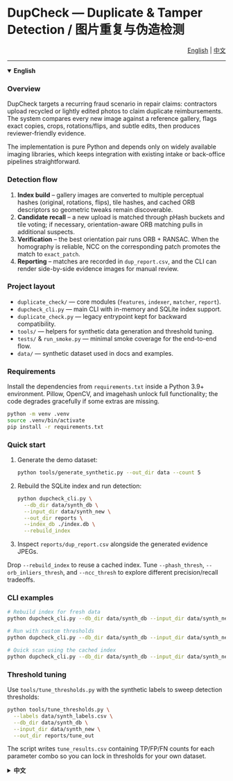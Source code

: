 # DupCheck — Duplicate & Tamper Detection / 图片重复与伪造检测

<div align="right">
  <a href="#english">English</a> | <a href="#中文">中文</a>
</div>

---

<details open>
<summary id="english"><strong>English</strong></summary>

### Overview
DupCheck targets a recurring fraud scenario in repair claims: contractors upload recycled or lightly edited photos to claim duplicate reimbursements. The system compares every new image against a reference gallery, flags exact copies, crops, rotations/flips, and subtle edits, then produces reviewer-friendly evidence.

The implementation is pure Python and depends only on widely available imaging libraries, which keeps integration with existing intake or back-office pipelines straightforward.

### Detection flow
1. **Index build** – gallery images are converted to multiple perceptual hashes (original, rotations, flips), tile hashes, and cached ORB descriptors so geometric tweaks remain discoverable.
2. **Candidate recall** – a new upload is matched through pHash buckets and tile voting; if necessary, orientation-aware ORB matching pulls in additional suspects.
3. **Verification** – the best orientation pair runs ORB + RANSAC. When the homography is reliable, NCC on the corresponding patch promotes the match to `exact_patch`.
4. **Reporting** – matches are recorded in `dup_report.csv`, and the CLI can render side-by-side evidence images for manual review.

### Project layout
- `duplicate_check/` — core modules (`features`, `indexer`, `matcher`, `report`).
- `dupcheck_cli.py` — main CLI with in-memory and SQLite index support.
- `duplicate_check.py` — legacy entrypoint kept for backward compatibility.
- `tools/` — helpers for synthetic data generation and threshold tuning.
- `tests/` & `run_smoke.py` — minimal smoke coverage for the end-to-end flow.
- `data/` — synthetic dataset used in docs and examples.

### Requirements
Install the dependencies from `requirements.txt` inside a Python 3.9+ environment. Pillow, OpenCV, and imagehash unlock full functionality; the code degrades gracefully if some extras are missing.

```bash
python -m venv .venv
source .venv/bin/activate
pip install -r requirements.txt
```

### Quick start
1. Generate the demo dataset:
   ```bash
   python tools/generate_synthetic.py --out_dir data --count 5
   ```
2. Rebuild the SQLite index and run detection:
   ```bash
   python dupcheck_cli.py \
     --db_dir data/synth_db \
     --input_dir data/synth_new \
     --out_dir reports \
     --index_db ./index.db \
     --rebuild_index
   ```
3. Inspect `reports/dup_report.csv` alongside the generated evidence JPEGs.

Drop `--rebuild_index` to reuse a cached index. Tune `--phash_thresh`, `--orb_inliers_thresh`, and `--ncc_thresh` to explore different precision/recall tradeoffs.

### CLI examples
```bash
# Rebuild index for fresh data
python dupcheck_cli.py --db_dir data/synth_db --input_dir data/synth_new --out_dir reports --index_db ./index.db --rebuild_index

# Run with custom thresholds
python dupcheck_cli.py --db_dir data/synth_db --input_dir data/synth_new --out_dir reports --phash_thresh 12 --orb_inliers_thresh 30 --ncc_thresh 0.94

# Quick scan using the cached index
python dupcheck_cli.py --db_dir data/synth_db --input_dir data/synth_new --out_dir reports --index_db ./index.db
```

### Threshold tuning
Use `tools/tune_thresholds.py` with the synthetic labels to sweep detection thresholds:

```bash
python tools/tune_thresholds.py \
  --labels data/synth_labels.csv \
  --db_dir data/synth_db \
  --input_dir data/synth_new \
  --out_dir reports/tune_out
```

The script writes `tune_results.csv` containing TP/FP/FN counts for each parameter combo so you can lock in thresholds for your own dataset.

</details>

<details>
<summary id="中文"><strong>中文</strong></summary>

### 项目简介
DupCheck 面向理赔审核中的骗赔手段：外包维修人员重复提交或轻度篡改旧照片。系统会把新上传图片与历史图库逐一比对，识别完全重复、局部重复、旋转翻转和轻度改动的图像，并输出便于人工复核的证据。

项目仅依赖常见 Python 图像库，可直接集成到现有的上传或后台审核流程。

### 检测流程
1. **构建索引**：对图库图片计算多姿态 pHash（原图、旋转、翻转）、块哈希，并缓存 ORB 关键点，确保几何变换仍能被召回。
2. **召回候选**：新图片通过 pHash/块哈希匹配，如有需要再结合多姿态 ORB 匹配，将旋转、翻转的嫌疑图也纳入候选集。
3. **精排验证**：对最佳姿态组合执行 ORB + RANSAC，若单应关系稳定，则在相应区域做 NCC 判断是否为 `exact_patch`。
4. **结果输出**：检测结果写入 `dup_report.csv`，命令行可生成对照证据图，辅助人工审核。

### 目录结构
- `duplicate_check/` —— 核心模块（`features`、`indexer`、`matcher`、`report`）。
- `dupcheck_cli.py` —— 主命令行工具，支持内存或 SQLite 索引。
- `duplicate_check.py` —— 保留的兼容性入口脚本。
- `tools/` —— 合成数据生成、阈值调参等辅助脚本。
- `tests/` 与 `run_smoke.py` —— 端到端冒烟验证。
- `data/` —— 文档示例所用的合成数据集。

### 环境依赖
建议在 Python 3.9+ 中创建虚拟环境，并安装 `requirements.txt` 列出的依赖。缺少 Pillow、OpenCV、imagehash 时会自动降级，但完整功能需要这些包。

```bash
python -m venv .venv
source .venv/bin/activate
pip install -r requirements.txt
```

### 快速体验
1. 生成示例数据集：
   ```bash
   python tools/generate_synthetic.py --out_dir data --count 5
   ```
2. 重建 SQLite 索引并运行检测：
   ```bash
   python dupcheck_cli.py \
     --db_dir data/synth_db \
     --input_dir data/synth_new \
     --out_dir reports \
     --index_db ./index.db \
     --rebuild_index
   ```
3. 查看 `reports/dup_report.csv` 及生成的证据图片。

如需复用已有索引，可省略 `--rebuild_index`。可通过 `--phash_thresh`、`--orb_inliers_thresh`、`--ncc_thresh` 调整查准率与召回率之间的权衡。

### 常用命令
```bash
# 重建索引
python dupcheck_cli.py --db_dir data/synth_db --input_dir data/synth_new --out_dir reports --index_db ./index.db --rebuild_index

# 自定义阈值运行
python dupcheck_cli.py --db_dir data/synth_db --input_dir data/synth_new --out_dir reports --phash_thresh 12 --orb_inliers_thresh 30 --ncc_thresh 0.94

# 使用已有索引快速扫描
python dupcheck_cli.py --db_dir data/synth_db --input_dir data/synth_new --out_dir reports --index_db ./index.db
```

### 阈值调参
使用 `tools/tune_thresholds.py` 对阈值组合进行网格搜索：

```bash
python tools/tune_thresholds.py \
  --labels data/synth_labels.csv \
  --db_dir data/synth_db \
  --input_dir data/synth_new \
  --out_dir reports/tune_out
```

脚本会输出 `tune_results.csv`，包含每组参数的 TP/FP/FN 统计，可据此锁定适合业务数据的阈值。

</details>

